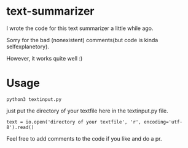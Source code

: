# text-summarizer

I wrote the code for this text summarizer a little while ago.

Sorry for the bad (nonexistent) comments(but code is kinda selfexplanetory).

However, it works quite well :)

# Usage

    python3 textinput.py

just put the directory of your textfile here in the textinput.py file.

`text = io.open('directory of your textfile', 'r', encoding='utf-8').read() `

Feel free to add comments to the code if you like and do a pr.
